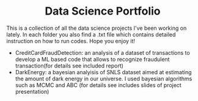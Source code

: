 # <center> Data Science Portfolio

This is a collection of all the data science projects I've been working on lately. In each folder you also find a .txt file which contains detailed instruction on how to run codes. Hope you enjoy it!

- CreditCardFraudDetection: an analysis of a dataset of transactions to develop a ML based code that allows to recognize fraudulent transaction(for details see included report)
- DarkEnergy: a bayesian analyisis of SNLS dataset aimed at estimating the amount of dark energy in our universe. I used bayesian algorithms such as MCMC and ABC (for details see includes slides of project presentation)
